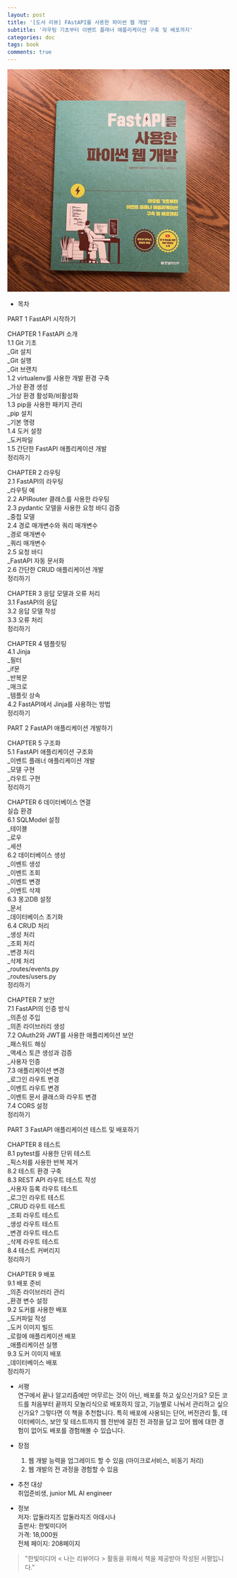 ```yaml
---
layout: post
title: '[도서 리뷰] FAstAPI를 사용한 파이썬 웹 개발'
subtitle: '라우팅 기초부터 이벤트 플래너 애플리케이션 구축 및 배포까지'
categories: doc
tags: book
comments: true
---
```


  ![FastAPIbook](/assets/book/2023/fastAPI.JPG)

* 목차  

PART 1 FastAPI 시작하기  

CHAPTER 1 FastAPI 소개  
1.1 Git 기초  
_Git 설치  
_Git 실행  
_Git 브랜치  
1.2 virtualenv를 사용한 개발 환경 구축  
_가상 환경 생성  
_가상 환경 활성화/비활성화  
1.3 pip을 사용한 패키지 관리  
_pip 설치  
_기본 명령  
1.4 도커 설정  
_도커파일  
1.5 간단한 FastAPI 애플리케이션 개발  
정리하기  

CHAPTER 2 라우팅  
2.1 FastAPI의 라우팅  
_라우팅 예  
2.2 APIRouter 클래스를 사용한 라우팅  
2.3 pydantic 모델을 사용한 요청 바디 검증  
_중첩 모델  
2.4 경로 매개변수와 쿼리 매개변수  
_경로 매개변수  
_쿼리 매개변수  
2.5 요청 바디  
_FastAPI 자동 문서화  
2.6 간단한 CRUD 애플리케이션 개발  
정리하기  

CHAPTER 3 응답 모델과 오류 처리  
3.1 FastAPI의 응답  
3.2 응답 모델 작성  
3.3 오류 처리  
정리하기  

CHAPTER 4 템플릿팅  
4.1 Jinja  
_필터  
_if문  
_반복문  
_매크로  
_템플릿 상속  
4.2 FastAPI에서 Jinja를 사용하는 방법  
정리하기  

PART 2 FastAPI 애플리케이션 개발하기  

CHAPTER 5 구조화  
5.1 FastAPI 애플리케이션 구조화  
_이벤트 플래너 애플리케이션 개발  
_모델 구현  
_라우트 구현  
정리하기  

CHAPTER 6 데이터베이스 연결  
실습 환경  
6.1 SQLModel 설정  
_테이블  
_로우  
_세션  
6.2 데이터베이스 생성  
_이벤트 생성  
_이벤트 조회  
_이벤트 변경  
_이벤트 삭제  
6.3 몽고DB 설정  
_문서  
_데이터베이스 초기화  
6.4 CRUD 처리  
_생성 처리  
_조회 처리  
_변경 처리  
_삭제 처리  
_routes/events.py  
_routes/users.py  
정리하기  

CHAPTER 7 보안  
7.1 FastAPI의 인증 방식  
_의존성 주입  
_의존 라이브러리 생성  
7.2 OAuth2와 JWT를 사용한 애플리케이션 보안  
_패스워드 해싱  
_액세스 토큰 생성과 검증  
_사용자 인증  
7.3 애플리케이션 변경  
_로그인 라우트 변경  
_이벤트 라우트 변경  
_이벤트 문서 클래스와 라우트 변경  
7.4 CORS 설정  
정리하기  

PART 3 FastAPI 애플리케이션 테스트   및 배포하기  

CHAPTER 8 테스트  
8.1 pytest를 사용한 단위 테스트  
_픽스처를 사용한 반복 제거  
8.2 테스트 환경 구축  
8.3 REST API 라우트 테스트 작성  
_사용자 등록 라우트 테스트  
_로그인 라우트 테스트  
_CRUD 라우트 테스트  
_조회 라우트 테스트  
_생성 라우트 테스트  
_변경 라우트 테스트  
_삭제 라우트 테스트  
8.4 테스트 커버리지  
정리하기  

CHAPTER 9 배포  
9.1 배포 준비  
_의존 라이브러리 관리  
_환경 변수 설정  
9.2 도커를 사용한 배포  
_도커파일 작성  
_도커 이미지 빌드  
_로컬에 애플리케이션 배포  
_애플리케이션 실행  
9.3 도커 이미지 배포  
_데이터베이스 배포  
정리하기  
  
* 서평  
  연구에서 끝나 알고리즘에만 머무르는 것이 아닌, 배포를 하고 싶으신가요? 모든 코드를 처음부터 끝까지 모놀리식으로 배포하지 않고, 기능별로 나눠서 관리하고 싶으신가요? 그렇다면 이 책을 추천합니다. 특히 배포에 사용되는 단어, 버전관리 툴, 데이터베이스, 보안 및 테스트까지 웹 전반에 걸친 전 과정을 담고 있어 웹에 대한 경험이 없어도 배포를 경험해볼 수 있습니다.
  
  
* 장점  
  1. 웹 개발 능력을 업그레이드 할 수 있음 (마이크로서비스, 비동기 처리)
  2. 웹 개발의 전 과정을 경험할 수 있음
  
* 추천 대상  
  취업준비생, junior ML AI engineer  
  
* 정보  
저자: 압둘라지즈 압둘라지즈 아데시나  
출판사: 한빛미디어  
가격: 18,000원  
전체 페이지: 208페이지  
  
>"한빛미디어 < 나는 리뷰어다 > 활동을 위해서 책을 제공받아 작성된 서평입니다."  
  